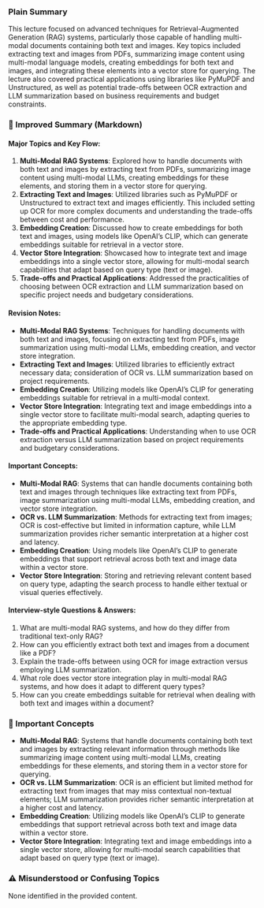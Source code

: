  ### Plain Summary
This lecture focused on advanced techniques for Retrieval-Augmented Generation (RAG) systems, particularly those capable of handling multi-modal documents containing both text and images. Key topics included extracting text and images from PDFs, summarizing image content using multi-modal language models, creating embeddings for both text and images, and integrating these elements into a vector store for querying. The lecture also covered practical applications using libraries like PyMuPDF and Unstructured, as well as potential trade-offs between OCR extraction and LLM summarization based on business requirements and budget constraints.

### 📝 Improved Summary (Markdown)
#### Major Topics and Key Flow:
1. **Multi-Modal RAG Systems**: Explored how to handle documents with both text and images by extracting text from PDFs, summarizing image content using multi-modal LLMs, creating embeddings for these elements, and storing them in a vector store for querying.
2. **Extracting Text and Images**: Utilized libraries such as PyMuPDF or Unstructured to extract text and images efficiently. This included setting up OCR for more complex documents and understanding the trade-offs between cost and performance.
3. **Embedding Creation**: Discussed how to create embeddings for both text and images, using models like OpenAI’s CLIP, which can generate embeddings suitable for retrieval in a vector store.
4. **Vector Store Integration**: Showcased how to integrate text and image embeddings into a single vector store, allowing for multi-modal search capabilities that adapt based on query type (text or image).
5. **Trade-offs and Practical Applications**: Addressed the practicalities of choosing between OCR extraction and LLM summarization based on specific project needs and budgetary considerations.

#### Revision Notes:
- **Multi-Modal RAG Systems**: Techniques for handling documents with both text and images, focusing on extracting text from PDFs, image summarization using multi-modal LLMs, embedding creation, and vector store integration.
- **Extracting Text and Images**: Utilized libraries to efficiently extract necessary data; consideration of OCR vs. LLM summarization based on project requirements.
- **Embedding Creation**: Utilizing models like OpenAI’s CLIP for generating embeddings suitable for retrieval in a multi-modal context.
- **Vector Store Integration**: Integrating text and image embeddings into a single vector store to facilitate multi-modal search, adapting queries to the appropriate embedding type.
- **Trade-offs and Practical Applications**: Understanding when to use OCR extraction versus LLM summarization based on project requirements and budgetary considerations.

#### Important Concepts:
- **Multi-Modal RAG**: Systems that can handle documents containing both text and images through techniques like extracting text from PDFs, image summarization using multi-modal LLMs, embedding creation, and vector store integration.
- **OCR vs. LLM Summarization**: Methods for extracting text from images; OCR is cost-effective but limited in information capture, while LLM summarization provides richer semantic interpretation at a higher cost and latency.
- **Embedding Creation**: Using models like OpenAI’s CLIP to generate embeddings that support retrieval across both text and image data within a vector store.
- **Vector Store Integration**: Storing and retrieving relevant content based on query type, adapting the search process to handle either textual or visual queries effectively.

#### Interview-style Questions & Answers:
1. What are multi-modal RAG systems, and how do they differ from traditional text-only RAG?
2. How can you efficiently extract both text and images from a document like a PDF?
3. Explain the trade-offs between using OCR for image extraction versus employing LLM summarization.
4. What role does vector store integration play in multi-modal RAG systems, and how does it adapt to different query types?
5. How can you create embeddings suitable for retrieval when dealing with both text and images within a document?

### 🧠 Important Concepts
- **Multi-Modal RAG**: Systems that handle documents containing both text and images by extracting relevant information through methods like summarizing image content using multi-modal LLMs, creating embeddings for these elements, and storing them in a vector store for querying.
- **OCR vs. LLM Summarization**: OCR is an efficient but limited method for extracting text from images that may miss contextual non-textual elements; LLM summarization provides richer semantic interpretation at a higher cost and latency.
- **Embedding Creation**: Utilizing models like OpenAI’s CLIP to generate embeddings that support retrieval across both text and image data within a vector store.
- **Vector Store Integration**: Integrating text and image embeddings into a single vector store, allowing for multi-modal search capabilities that adapt based on query type (text or image).

### ⚠️ Misunderstood or Confusing Topics
None identified in the provided content.